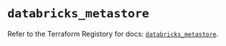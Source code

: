 # `databricks_metastore`

Refer to the Terraform Registory for docs: [`databricks_metastore`](https://registry.terraform.io/providers/databricks/databricks/1.24.0/docs/resources/metastore).
